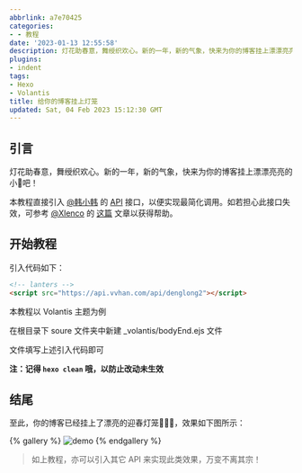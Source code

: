 ```yaml
---
abbrlink: a7e70425
categories:
- - 教程
date: '2023-01-13 12:55:58'
description: 灯花助春意，舞绶织欢心。新的一年，新的气象，快来为你的博客挂上漂漂亮亮的小🏮吧！
plugins:
- indent
tags:
- Hexo
- Volantis
title: 给你的博客挂上灯笼
updated: Sat, 04 Feb 2023 15:12:30 GMT
---
```

## 引言

灯花助春意，舞绶织欢心。新的一年，新的气象，快来为你的博客挂上漂漂亮亮的小🏮吧！

本教程直接引入 [@韩小韩](https://www.vvhan.com) 的 [API](https://api.vvhan.com) 接口，以便实现最简化调用。如若担心此接口失效，可参考 [@Xlenco](https://blog.xlenco.top) 的 [这篇](https://blog.xlenco.top/posts/ada5.html) 文章以获得帮助。

## 开始教程

引入代码如下：

```HTML
<!-- lanters -->
<script src="https://api.vvhan.com/api/denglong2"></script>
```

本教程以 Volantis 主题为例

在根目录下 soure 文件夹中新建 _volantis/bodyEnd.ejs 文件

文件填写上述引入代码即可

**注：记得 `hexo clean` 哦，以防止改动未生效**

## 结尾

至此，你的博客已经挂上了漂亮的迎春灯笼🎉🎉🎉，效果如下图所示：

{% gallery %}
![demo](https://gcore.jsdelivr.net/gh/wndbac/Static/blog_img/2023/1/image_ed184f260acb6dcda3e5f5f99e019e74.png)
{% endgallery %}

> 如上教程，亦可以引入其它 API 来实现此类效果，万变不离其宗！
